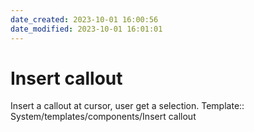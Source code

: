 ```yaml
---
date_created: 2023-10-01 16:00:56
date_modified: 2023-10-01 16:01:01
---
```

# Insert callout

Insert a callout at cursor, user get a selection.
Template:: System/templates/components/Insert callout
